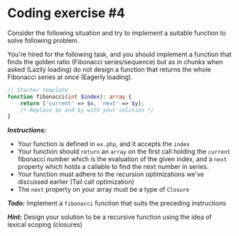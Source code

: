 # Coding exercise #4

Consider the following situation and try to implement a suitable function
to solve following problem.

You're hired for the following task, and you should implement a function that finds the golden ratio (Fibonacci series/sequence) but as in chunks when asked (Lazily loading) do not design a function that returns the whole Fibonacci series at once (Eagerly loading).

```php
// Starter template
function fibonacci(int $index): array {
	return ['current' => $x, 'next' => $y];
	/* Replace $x and $y with your solution */
}
```

**_Instructions:_**

- Your function is defined in `ex.php`, and it accepts the `index`
- Your function should `return` an `array` on the first call holding the `current` fibonacci number which is the evaluation of the given index, and a `next` property which holds a callable to find the next number in series.
- Your function must adhere to the recursion optimizations we've discussed earlier (Tail call optimization)
- The `next` property on your array must be a type of `Closure`

**_Todo:_** Implement a `fibonacci` function that suits the preceding instructions

**_Hint:_** Design your solution to be a recursive function using the idea of lexical scoping (closures)
